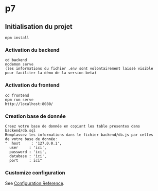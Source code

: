 # p7

## Initialisation du projet
```
npm install
```

### Activation du backend
```
cd backend
nodemon serve
(les informations du fichier .env sont volontairement laissé visible pour faciliter la démo de la version beta)
```

### Activation du frontend
```
cd frontend
npm run serve
http://localhost:8080/

```

### Creation base de donnée
```
Creez votre base de donnée en copiant les table presentes dans backend/db.sql
Remplassez les informations dans le fichier backend/db.js par celles de votre base de donnée:
"  host     : '127.0.0.1',
  user     : 'ici',
  password : 'ici',
  database : 'ici',
  port     : ici"

```

### Customize configuration
See [Configuration Reference](https://cli.vuejs.org/config/).
